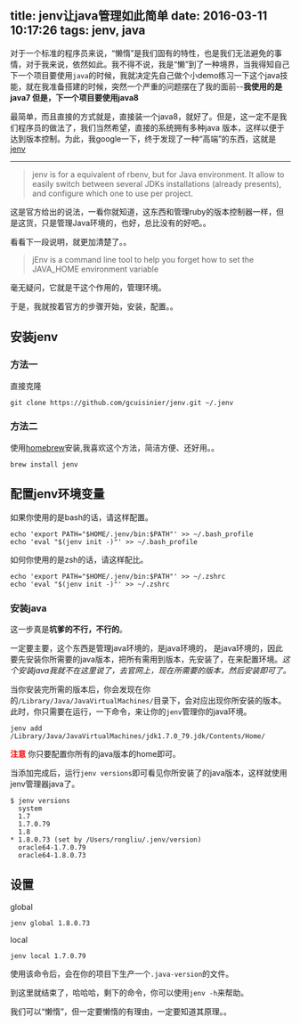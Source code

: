 title: jenv让java管理如此简单
date: 2016-03-11 10:17:26
tags: jenv, java
---

对于一个标准的程序员来说，“懒惰”是我们固有的特性，也是我们无法避免的事情，对于我来说，依然如此。我不得不说，我是“懒”到了一种境界，当我得知自己下一个项目要使用`java`的时候，我就决定先自己做个小demo练习一下这个java技能，就在我准备搭建的时候，突然一个严重的问题摆在了我的面前--__我使用的是java7 但是，下一个项目要使用java8__

最简单，而且直接的方式就是，直接装一个java8，就好了。但是，这一定不是我们程序员的做法了，我们当然希望，直接的系统拥有多种java 版本，这样以便于达到版本控制。为此，我google一下，终于发现了一种“高端”的东西，这就是[jenv](https://github.com/gcuisinier/jenv)

---

>jenv is for a equivalent of rbenv, but for Java environment. It allow to easily switch between several JDKs installations (already presents), and configure which one to use per project.

这是官方给出的说法，一看你就知道，这东西和管理ruby的版本控制器一样，但是这货，只是管理Java环境的，也好，总比没有的好吧。。

看看下一段说明，就更加清楚了。。

>jEnv is a command line tool to help you forget how to set the JAVA_HOME environment variable

毫无疑问，它就是干这个作用的，管理环境。

于是，我就按着官方的步骤开始，安装，配置。。

## 安装jenv
### 方法一

直接克隆

```
git clone https://github.com/gcuisinier/jenv.git ~/.jenv
```

### 方法二

使用[homebrew](http://brew.sh/)安装,我喜欢这个方法，简洁方便、还好用。。

```
brew install jenv
```

## 配置jenv环境变量

如果你使用的是bash的话，请这样配置。

```
echo 'export PATH="$HOME/.jenv/bin:$PATH"' >> ~/.bash_profile
echo 'eval "$(jenv init -)"' >> ~/.bash_profile
```

如何你使用的是zsh的话，请这样配比。

```
echo 'export PATH="$HOME/.jenv/bin:$PATH"' >> ~/.zshrc
echo 'eval "$(jenv init -)"' >> ~/.zshrc
```

### 安装java

这一步真是**坑爹的不行，不行的**。

一定要主要，这个东西是管理java环境的，是java环境的， 是java环境的，因此要先安装你所需要的java版本，把所有需用到版本，先安装了，在来配置环境。*这个安装java我就不在这里说了，去官网上，现在所需要的版本，然后安装即可了。*

当你安装完所需的版本后，你会发现在你的`/Library/Java/JavaVirtualMachines/`目录下，会对应出现你所安装的版本。此时，你只需要在运行，一下命令，来让你的`jenv`管理你的java环境。

```
jenv add /Library/Java/JavaVirtualMachines/jdk1.7.0_79.jdk/Contents/Home/
```

**<font color=red>注意</font>** 你只要配置你所有的java版本的home即可。

当添加完成后，运行`jenv versions`即可看见你所安装了的java版本，这样就使用jenv管理器java了。

```
$ jenv versions
  system
  1.7
  1.7.0.79
  1.8
* 1.8.0.73 (set by /Users/rongliu/.jenv/version)
  oracle64-1.7.0.79
  oracle64-1.8.0.73
```

## 设置

global

```
jenv global 1.8.0.73
```

local

```
jenv local 1.7.0.79
```

使用该命令后，会在你的项目下生产一个`.java-version`的文件。

到这里就结束了，哈哈哈，剩下的命令，你可以使用`jenv -h`来帮助。

我们可以“懒惰”，但一定要懒惰的有理由，一定要知道其原理。。
